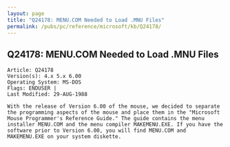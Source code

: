 ```yaml
---
layout: page
title: "Q24178: MENU.COM Needed to Load .MNU Files"
permalink: /pubs/pc/reference/microsoft/kb/Q24178/
---
```


## Q24178: MENU.COM Needed to Load .MNU Files

	Article: Q24178
	Version(s): 4.x 5.x 6.00
	Operating System: MS-DOS
	Flags: ENDUSER |
	Last Modified: 29-AUG-1988
	
	With the release of Version 6.00 of the mouse, we decided to separate
	the programming aspects of the mouse and place them in the "Microsoft
	Mouse Programmer's Reference Guide." The guide contains the menu
	installer MENU.COM and the menu compiler MAKEMENU.EXE. If you have the
	software prior to Version 6.00, you will find MENU.COM and
	MAKEMENU.EXE on your system diskette.

